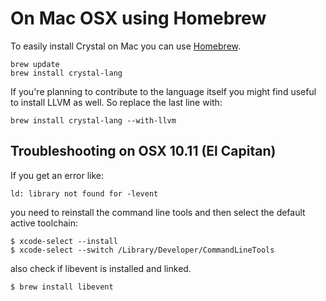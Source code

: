 # On Mac OSX using Homebrew

To easily install Crystal on Mac you can use [Homebrew](http://brew.sh/).

```
brew update
brew install crystal-lang
```

If you're planning to contribute to the language itself you might find useful to install LLVM as well. So replace the last line with:

```
brew install crystal-lang --with-llvm
```

## Troubleshooting on OSX 10.11 (El Capitan)

If you get an error like:

```
ld: library not found for -levent
```

you need to reinstall the command line tools and then select the default active toolchain:

```
$ xcode-select --install
$ xcode-select --switch /Library/Developer/CommandLineTools
```

also check if libevent is installed and linked.

```
$ brew install libevent
```
